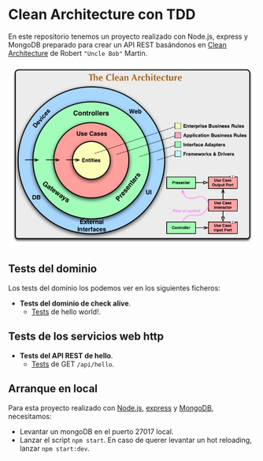 # Clean Architecture con TDD

En este repositorio tenemos un proyecto realizado con Node.js, express y MongoDB preparado
para crear un API REST basándonos en [Clean Architecture][5] de Robert `"Uncle Bob"` Martin.

![Clean Architecture Diagram](docs/CleanArchitecture.jpg)

## Tests del dominio

Los tests del dominio los podemos ver en los siguientes ficheros:

* **Tests del dominio de check alive**.
  * [Tests][1] de hello world!.


## Tests de los servicios web http

* **Tests del API REST de hello**.
  * [Tests][6] de GET `/api/hello`.

## Arranque en local

Para esta proyecto realizado con [Node.js][2], [express][3] y [MongoDB][4], necesitamos:

* Levantar un mongoDB en el puerto 27017 local.
* Lanzar el script `npm start`. En caso de querer levantar un hot reloading, lanzar `npm start:dev`.

[1]: /test/domain/hello/hello.greet.spec.js
[2]: https://nodejs.org/es/
[3]: https://expressjs.com/es/
[4]: https://www.mongodb.com/es
[5]: https://blog.cleancoder.com/uncle-bob/2012/08/13/the-clean-architecture.html
[6]: /test/endpoints/hello/hello.get.spec.js
